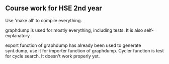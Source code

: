## Course work for HSE 2nd year

Use 'make all' to compile everything.

graphdump is used for mostly everything, including tests. It is also self-explanatory.

export function of graphdump has already been used to generate synt.dump, use it for importer function of graphdump. Cycler function is test for cycle search. It doesn't work properly yet.